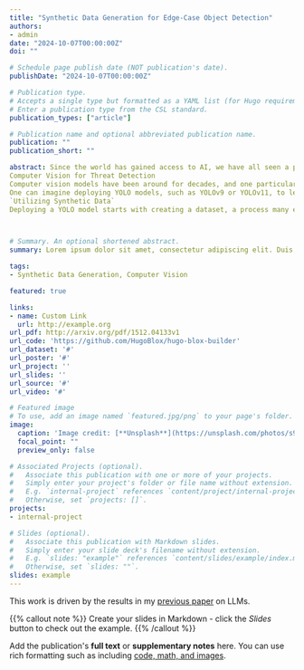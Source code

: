 ```yaml
---
title: "Synthetic Data Generation for Edge-Case Object Detection"
authors:
- admin
date: "2024-10-07T00:00:00Z"
doi: ""

# Schedule page publish date (NOT publication's date).
publishDate: "2024-10-07T00:00:00Z"

# Publication type.
# Accepts a single type but formatted as a YAML list (for Hugo requirements).
# Enter a publication type from the CSL standard.
publication_types: ["article"]

# Publication name and optional abbreviated publication name.
publication: ""
publication_short: ""

abstract: Since the world has gained access to AI, we have all seen a proliferation of bad actors. The need for rapid and accurate detection of phishing attacks embedded within email and messaging platforms has become paramount. Traditional detection methods, including heuristics, analyst rules, and YARA-based mechanisms, have inherent limitations, often resulting in significant inaccuracies—particularly high false positives (FPs) or false negatives (FNs), especially around edge-case detections. To overcome these limitations, one could deploy a full end to end deep learning-based pipeline which could dramatically enhance both speed and accuracy in threat detections.
Computer Vision for Threat Detection
Computer vision models have been around for decades, and one particular family of models that many people are familiar with is YOLO (You Only Look Once). Under the Ultralytics license, the YOLO family has progressed through versions YOLOv3 to YOLOv11 (the most recent). To work with these models, companies are typically required to open-source their work—including model weights and datasets—or obtain a license. Given that most enterprises cannot open-source their proprietary data, licensing becomes the default path. Despite the costs, the value added by deploying the latest versions of YOLO can greatly outweigh the expenses, especially for companies reliant on costly third-party OCR solutions... sh*t can get expensive. 
One can imagine deploying YOLO models, such as YOLOv9 or YOLOv11, to leverage their advanced architectures that balance speed and accuracy. These models could be integrated into a detection pipeline to identify potential threats, such as phishing emails that contain suspicious links or scam images or even impersonations of your company.
`Utilizing Synthetic Data`
Deploying a YOLO model starts with creating a dataset, a process many engineers find mundane due to the time-consuming tasks of building and labeling data. While most enterprise data has its limitations and is typically imbalanced, we can leverage synthetic data to tailor our dataset specifically for edge-case detections, where traditional analyst rules, heuristics, and costly third-party software tend to fail. With all of the latest generative AI tools, such as Stable Diffusion, DALL-E, Segment Anything Model 2 (SAM), Variational Autoencoders (VAEs), generating a highly diverse dataset has never been easier. This diversity is required nowadays so that we can simulate the real-world edge-case conditions which would easily fool our traditional detection methods. 



# Summary. An optional shortened abstract.
summary: Lorem ipsum dolor sit amet, consectetur adipiscing elit. Duis posuere tellus ac convallis placerat. Proin tincidunt magna sed ex sollicitudin condimentum.

tags:
- Synthetic Data Generation, Computer Vision

featured: true

links:
- name: Custom Link
  url: http://example.org
url_pdf: http://arxiv.org/pdf/1512.04133v1
url_code: 'https://github.com/HugoBlox/hugo-blox-builder'
url_dataset: '#'
url_poster: '#'
url_project: ''
url_slides: ''
url_source: '#'
url_video: '#'

# Featured image
# To use, add an image named `featured.jpg/png` to your page's folder. 
image:
  caption: 'Image credit: [**Unsplash**](https://unsplash.com/photos/s9CC2SKySJM)'
  focal_point: ""
  preview_only: false

# Associated Projects (optional).
#   Associate this publication with one or more of your projects.
#   Simply enter your project's folder or file name without extension.
#   E.g. `internal-project` references `content/project/internal-project/index.md`.
#   Otherwise, set `projects: []`.
projects:
- internal-project

# Slides (optional).
#   Associate this publication with Markdown slides.
#   Simply enter your slide deck's filename without extension.
#   E.g. `slides: "example"` references `content/slides/example/index.md`.
#   Otherwise, set `slides: ""`.
slides: example
---
```


This work is driven by the results in my [previous paper](/publication/conference-paper/) on LLMs.

{{% callout note %}}
Create your slides in Markdown - click the *Slides* button to check out the example.
{{% /callout %}}

Add the publication's **full text** or **supplementary notes** here. You can use rich formatting such as including [code, math, and images](https://docs.hugoblox.com/content/writing-markdown-latex/).
